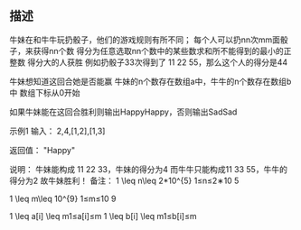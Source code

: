 
## 描述
牛妹在和牛牛玩扔骰子，他们的游戏规则有所不同；
每个人可以扔nn次mm面骰子，来获得nn个数
得分为任意选取nn个数中的某些数求和所不能得到的最小的正整数
得分大的人获胜
例如扔骰子33次得到了 11 22 55，那么这个人的得分是44

牛妹想知道这回合她是否能赢
牛妹的n个数存在数组a中，牛牛的n个数存在数组b中
数组下标从0开始

如果牛妹能在这回合胜利则输出HappyHappy，否则输出SadSad

示例1
输入：
2,4,[1,2],[1,3]

返回值：
"Happy"

说明：
牛妹能构成 11 22 33，牛妹的得分为4
而牛牛只能构成11 33 55，牛牛的得分为2
故牛妹胜利！
备注：
1 \leq n\leq 2*10^{5} 1≤n≤2∗10 
5
 
1 \leq m\leq 10^{9} 1≤m≤10 
9
 
1 \leq a[i] \leq m1≤a[i]≤m
1 \leq b[i] \leq m1≤b[i]≤m


